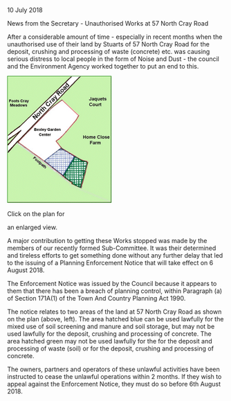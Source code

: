 10 July 2018

News from the Secretary - Unauthorised Works at 57 North Cray Road

After a considerable amount of time - especially in recent months when the unauthorised use of their land by Stuarts of 57 North Cray Road for the deposit, crushing and processing of waste (concrete) etc. was causing serious distress to local people in the form of Noise and Dust - the council and the Environment Agency worked together to put an end to this.

[](http://www.northcrayresidents.org.uk/image/pdfs/57ncr_plan.pdf)

![Image](images/nm0526_1.gif)

Click on the plan for

an enlarged view.

A major contribution to getting these Works stopped was made by the members of our recently formed Sub-Committee. It was their determined and tireless efforts to get something done without any further delay that led to the issuing of a Planning Enforcement Notice that will take effect on 6 August 2018.

The Enforcement Notice was issued by the Council because it appears to them that there has been a breach of planning control, within Paragraph (a) of Section 171A(1) of the Town And Country Planning Act 1990.

The notice relates to two areas of the land at 57 North Cray Road as shown on the plan (above, left). The area hatched blue can be used lawfully for the mixed use of soil screening and manure and soil storage, but may not be used lawfully for the deposit, crushing and processing of concrete. The area hatched green may not be used lawfully for the for the deposit and processing of waste (soil) or for the deposit, crushing and processing of concrete.

The owners, partners and operators of these unlawful activities have been instructed to cease the unlawful operations within 2 months. If they wish to appeal against the Enforcement Notice, they must do so before 6th August 2018.
